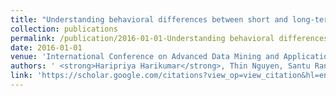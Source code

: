 ```yaml
---
title: "Understanding behavioral differences between short and long-term drinking abstainers from social media"
collection: publications
permalink: /publication/2016-01-01-Understanding behavioral differences between short and long-term drinking abstainers from social media
date: 2016-01-01
venue: 'International Conference on Advanced Data Mining and Applications (ADMA)'
authors: ' <strong>Haripriya Harikumar</strong>, Thin Nguyen, Santu Rana, Sunil Gupta, Ramachandra Kaimal, Svetha Venkatesh, '
link: 'https://scholar.google.com/citations?view_op=view_citation&hl=en&user=50ErN80AAAAJ&citation_for_view=50ErN80AAAAJ:zYLM7Y9cAGgC'
---
```

